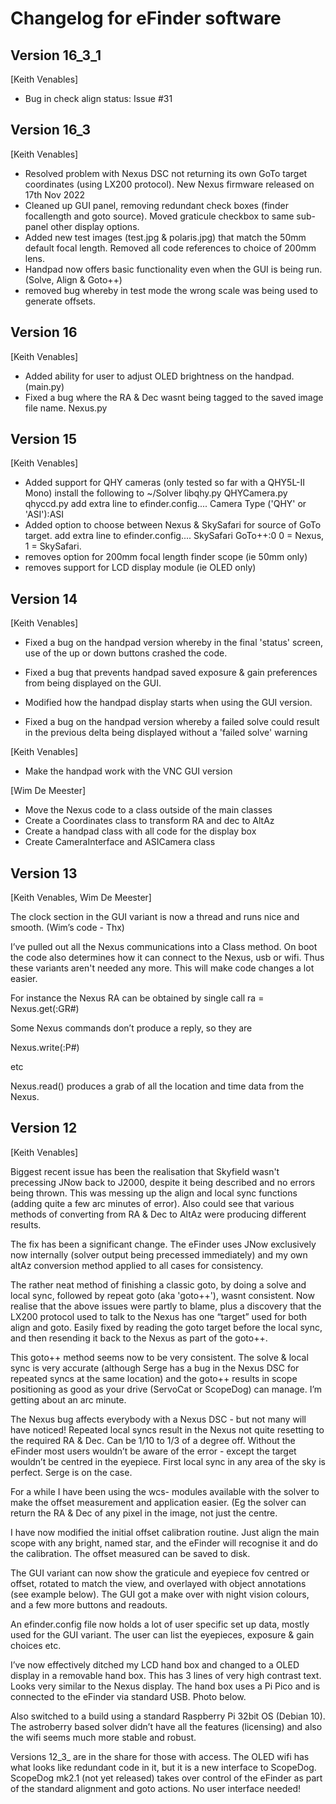 # Changelog for eFinder software

## Version 16_3_1
[Keith Venables]

- Bug in check align status: Issue #31

## Version 16_3
[Keith Venables]

- Resolved problem with Nexus DSC not returning its own GoTo target coordinates (using LX200 protocol). New Nexus firmware released on 17th Nov 2022
- Cleaned up GUI panel, removing redundant check boxes (finder focallength and goto source). Moved graticule checkbox to same sub-panel other display options.
- Added new test images (test.jpg & polaris.jpg) that match the 50mm default focal length. Removed all code references to choice of 200mm lens.
- Handpad now offers basic functionality even when the GUI is being run. (Solve, Align & Goto++)
- removed bug whereby in test mode the wrong scale was being used to generate offsets.

## Version 16
[Keith Venables]

- Added ability for user to adjust OLED brightness on the handpad. (main.py)
- Fixed a bug where the RA & Dec wasnt being tagged to the saved image file name.
	Nexus.py

## Version 15
[Keith Venables]
- Added support for QHY cameras (only tested so far with a QHY5L-II Mono)
	install the following to ~/Solver
	libqhy.py
	QHYCamera.py
	qhyccd.py
	add extra line to efinder.config.... Camera Type ('QHY' or 'ASI'):ASI
- Added option to choose between Nexus & SkySafari for source of GoTo target.
	add extra line to efinder.config.... SkySafari GoTo++:0
	0 = Nexus, 1 = SkySafari.
- removes option for 200mm focal length finder scope (ie 50mm only)
- removes support for LCD display module (ie OLED only)

## Version 14
[Keith Venables]
- Fixed a bug on the handpad version whereby in the final 'status' screen, use of the up or down buttons crashed the code.

- Fixed a bug that prevents handpad saved exposure & gain preferences from being displayed on the GUI.

- Modified how the handpad display starts when using the GUI version.

- Fixed a bug on the handpad version whereby a failed solve could result in the previous delta being displayed without a 'failed solve' warning

[Keith Venables]

- Make the handpad work with the VNC GUI version

[Wim De Meester]

- Move the Nexus code to a class outside of the main classes
- Create a Coordinates class to transform RA and dec to AltAz
- Create a handpad class with all code for the display box
- Create CameraInterface and ASICamera class

## Version 13

[Keith Venables, Wim De Meester]

The clock section in the GUI variant is now a thread and runs nice and smooth. (Wim’s code - Thx)

I’ve pulled out all the Nexus communications into a Class method. On boot the code also determines how it can connect to the Nexus, usb or wifi. Thus these variants aren't needed any more. This will make code changes a lot easier.

For instance the Nexus RA can be obtained by single call
ra = Nexus.get(:GR#)

Some Nexus commands don’t produce a reply, so they are

Nexus.write(:P#)

etc

Nexus.read() produces a grab of all the location and time data from the Nexus.

## Version 12

[Keith Venables]

Biggest recent issue has been the realisation that Skyfield wasn't precessing JNow back to J2000, despite it being described and no errors being thrown. This was messing up the align and local sync functions (adding quite a few arc minutes of error). Also could see that various methods of converting from RA & Dec to AltAz were producing different results.

The fix has been a significant change. The eFinder uses JNow exclusively now internally (solver output being precessed immediately) and my own altAz conversion method applied to all cases for consistency.

The rather neat method of finishing a classic goto, by doing a solve and local sync, followed by repeat goto (aka 'goto++'), wasnt consistent. Now realise that the above issues were partly to blame, plus a discovery that the LX200 protocol used to talk to the Nexus has one “target” used for both align and goto. Easily fixed by reading the goto target before the local sync, and then resending it back to the Nexus as part of the goto++.

This goto++ method seems now to be very consistent. The solve & local sync is very accurate (although Serge has a bug in the Nexus DSC for repeated syncs at the same location) and the goto++ results in scope positioning as good as your drive (ServoCat or ScopeDog) can manage. I’m getting about an arc minute.

The Nexus bug affects everybody with a  Nexus DSC - but not many will have noticed! Repeated local syncs result in the Nexus not quite resetting to the required RA & Dec. Can be 1/10 to 1/3 of a degree off. Without the eFinder most users wouldn’t be aware of the error - except the target wouldn’t be centred in the eyepiece. First local sync in any area of the sky is perfect. Serge is on the case.

For a while I have been using the wcs- modules available with the solver to make the offset measurement and application easier. (Eg the solver can return the RA & Dec of any pixel in the image, not just the centre.

I have now modified the initial offset calibration routine. Just align the main scope with any bright, named star, and the eFinder will recognise it and do the calibration. The offset measured can be saved to disk.

The GUI variant can now show the graticule and eyepiece fov centred or offset, rotated to match the view, and overlayed with object annotations (see example below). The GUI got a make over with night vision colours, and a few more buttons and readouts.

An efinder.config file now holds a lot of user specific set up data, mostly used for the GUI variant. The user can list the eyepieces, exposure & gain choices etc.

I’ve now effectively ditched my LCD hand box and changed to a OLED display in a removable hand box. This has 3 lines of very high contrast text. Looks very similar to the Nexus display. The hand box uses a Pi Pico and is connected to the eFinder via standard USB. Photo below.

Also switched to a build using a standard Raspberry Pi 32bit OS (Debian 10). The astroberry based solver didn’t have all the features (licensing) and also the wifi seems much more stable and robust.

Versions 12_3_ are in the share for those with access. The OLED wifi has what looks like redundant code in it, but it is a new interface to ScopeDog. ScopeDog mk2.1 (not yet released) takes over control of the eFinder as part of the standard alignment and goto actions. No user interface needed!
